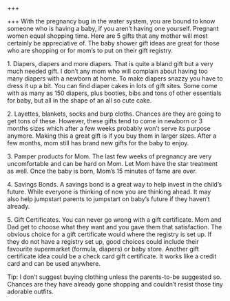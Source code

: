 +++

+++
With the pregnancy bug in the water system, you are bound to know someone who is having a baby, if you aren’t having one yourself. Pregnant women equal shopping time. Here are 5 gifts that any mother will most certainly be appreciative of. The baby shower gift ideas are great for those who are shopping or for mom’s to put on their gift registry.

1\. Diapers, diapers and more diapers. That is quite a bland gift but a very much needed gift. I don’t any mom who will complain about having too many diapers with a newborn at home. To make diapers snazzy you have to dress it up a bit. You can find diaper cakes in lots of gift sites. Some come with as many as 150 diapers, plus booties, bibs and tons of other essentials for baby, but all in the shape of an all so cute cake.

2\. Layettes, blankets, socks and burp cloths. Chances are they are going to get tons of these. However, these gifts tend to come in newborn or 3 months sizes which after a few weeks probably won’t serve its purpose anymore. Making this a great gift is if you buy them in larger sizes. After a few months, mom still has brand new gifts for the baby to enjoy. 

3\. Pamper products for Mom. The last few weeks of pregnancy are very uncomfortable and can be hard on Mom. Let Mom have the star treatment as well. Once the baby is born, Mom’s 15 minutes of fame are over. 

4\. Savings Bonds. A savings bond is a great way to help invest in the child’s future. While everyone is thinking of now you are thinking ahead. It may also help jumpstart parents to jumpstart on baby’s future if they haven’t already.

5\. Gift Certificates. You can never go wrong with a gift certificate. Mom and Dad get to choose what they want and you gave them that satisfaction. The obvious choice for a gift certificate would where the registry is set up. If they do not have a registry set up, good choices could include their favourite supermarket (formula, diapers) or baby store. Another gift certificate idea could be a check card gift certificate. It works like a credit card and can be used anywhere. 

Tip: I don’t suggest buying clothing unless the parents-to-be suggested so. Chances are they have already gone shopping and couldn’t resist those tiny adorable outfits.